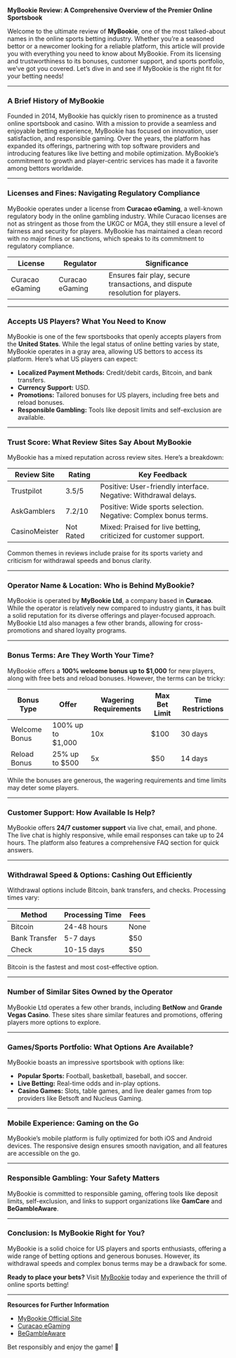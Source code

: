**MyBookie Review: A Comprehensive Overview of the Premier Online Sportsbook**  

Welcome to the ultimate review of **MyBookie**, one of the most talked-about names in the online sports betting industry. Whether you’re a seasoned bettor or a newcomer looking for a reliable platform, this article will provide you with everything you need to know about MyBookie. From its licensing and trustworthiness to its bonuses, customer support, and sports portfolio, we’ve got you covered. Let’s dive in and see if MyBookie is the right fit for your betting needs!  

---

### **A Brief History of MyBookie**  
Founded in 2014, MyBookie has quickly risen to prominence as a trusted online sportsbook and casino. With a mission to provide a seamless and enjoyable betting experience, MyBookie has focused on innovation, user satisfaction, and responsible gaming. Over the years, the platform has expanded its offerings, partnering with top software providers and introducing features like live betting and mobile optimization. MyBookie’s commitment to growth and player-centric services has made it a favorite among bettors worldwide.  

---

### **Licenses and Fines: Navigating Regulatory Compliance**  
MyBookie operates under a license from **Curacao eGaming**, a well-known regulatory body in the online gambling industry. While Curacao licenses are not as stringent as those from the UKGC or MGA, they still ensure a level of fairness and security for players. MyBookie has maintained a clean record with no major fines or sanctions, which speaks to its commitment to regulatory compliance.  

| **License**         | **Regulator**       | **Significance**                                                                 |
|----------------------|---------------------|----------------------------------------------------------------------------------|
| Curacao eGaming      | Curacao eGaming     | Ensures fair play, secure transactions, and dispute resolution for players.      |

---

### **Accepts US Players? What You Need to Know**  
MyBookie is one of the few sportsbooks that openly accepts players from the **United States**. While the legal status of online betting varies by state, MyBookie operates in a gray area, allowing US bettors to access its platform. Here’s what US players can expect:  

- **Localized Payment Methods:** Credit/debit cards, Bitcoin, and bank transfers.  
- **Currency Support:** USD.  
- **Promotions:** Tailored bonuses for US players, including free bets and reload bonuses.  
- **Responsible Gambling:** Tools like deposit limits and self-exclusion are available.  

---

### **Trust Score: What Review Sites Say About MyBookie**  
MyBookie has a mixed reputation across review sites. Here’s a breakdown:  

| **Review Site**      | **Rating**          | **Key Feedback**                                                                 |
|----------------------|---------------------|----------------------------------------------------------------------------------|
| Trustpilot           | 3.5/5              | Positive: User-friendly interface. Negative: Withdrawal delays.                  |
| AskGamblers          | 7.2/10             | Positive: Wide sports selection. Negative: Complex bonus terms.                  |
| CasinoMeister        | Not Rated          | Mixed: Praised for live betting, criticized for customer support.                |

Common themes in reviews include praise for its sports variety and criticism for withdrawal speeds and bonus clarity.  

---

### **Operator Name & Location: Who is Behind MyBookie?**  
MyBookie is operated by **MyBookie Ltd**, a company based in **Curacao**. While the operator is relatively new compared to industry giants, it has built a solid reputation for its diverse offerings and player-focused approach. MyBookie Ltd also manages a few other brands, allowing for cross-promotions and shared loyalty programs.  

---

### **Bonus Terms: Are They Worth Your Time?**  
MyBookie offers a **100% welcome bonus up to $1,000** for new players, along with free bets and reload bonuses. However, the terms can be tricky:  

| **Bonus Type**       | **Offer**           | **Wagering Requirements** | **Max Bet Limit** | **Time Restrictions** |
|----------------------|---------------------|---------------------------|-------------------|-----------------------|
| Welcome Bonus        | 100% up to $1,000   | 10x                       | $100              | 30 days               |
| Reload Bonus         | 25% up to $500      | 5x                        | $50               | 14 days               |

While the bonuses are generous, the wagering requirements and time limits may deter some players.  

---

### **Customer Support: How Available Is Help?**  
MyBookie offers **24/7 customer support** via live chat, email, and phone. The live chat is highly responsive, while email responses can take up to 24 hours. The platform also features a comprehensive FAQ section for quick answers.  

---

### **Withdrawal Speed & Options: Cashing Out Efficiently**  
Withdrawal options include Bitcoin, bank transfers, and checks. Processing times vary:  

| **Method**           | **Processing Time** | **Fees**                  |
|----------------------|---------------------|---------------------------|
| Bitcoin              | 24-48 hours         | None                      |
| Bank Transfer        | 5-7 days            | $50                       |
| Check                | 10-15 days          | $50                       |

Bitcoin is the fastest and most cost-effective option.  

---

### **Number of Similar Sites Owned by the Operator**  
MyBookie Ltd operates a few other brands, including **BetNow** and **Grande Vegas Casino**. These sites share similar features and promotions, offering players more options to explore.  

---

### **Games/Sports Portfolio: What Options Are Available?**  
MyBookie boasts an impressive sportsbook with options like:  

- **Popular Sports:** Football, basketball, baseball, and soccer.  
- **Live Betting:** Real-time odds and in-play options.  
- **Casino Games:** Slots, table games, and live dealer games from top providers like Betsoft and Nucleus Gaming.  

---

### **Mobile Experience: Gaming on the Go**  
MyBookie’s mobile platform is fully optimized for both iOS and Android devices. The responsive design ensures smooth navigation, and all features are accessible on the go.  

---

### **Responsible Gambling: Your Safety Matters**  
MyBookie is committed to responsible gaming, offering tools like deposit limits, self-exclusion, and links to support organizations like **GamCare** and **BeGambleAware**.  

---

### **Conclusion: Is MyBookie Right for You?**  
MyBookie is a solid choice for US players and sports enthusiasts, offering a wide range of betting options and generous bonuses. However, its withdrawal speeds and complex bonus terms may be a drawback for some.  

**Ready to place your bets?** Visit [MyBookie](https://www.mybookie.ag) today and experience the thrill of online sports betting!  

---

**Resources for Further Information**  
- [MyBookie Official Site](https://www.mybookie.ag)  
- [Curacao eGaming](https://www.curacao-egaming.com)  
- [BeGambleAware](https://www.begambleaware.org)  

Bet responsibly and enjoy the game! 🎉